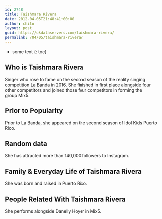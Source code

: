 ```yaml
---
id: 2748
title: Taishmara Rivera
date: 2012-04-05T21:48:41+00:00
author: chito
layout: post
guid: https://ukdataservers.com/taishmara-rivera/
permalink: /04/05/taishmara-rivera/
---
```


* some text
{: toc}
          
          
## Who is  Taishmara Rivera
                  
                  
                  
Singer who rose to fame on the second season of the reality singing competition La Banda in 2016. She finished in first place alongside four other competitors and joined those four competitors in forming the group Mix5.
                  
                
                
                
## Prior to Popularity 
                  
                  
                  
Prior to La Banda, she appeared on the second season of Idol Kids Puerto Rico.
                  
                
                
                
## Random data 
                  
                  
                  
She has attracted more than 140,000 followers to Instagram.
                  
                
                
                
## Family & Everyday Life of Taishmara Rivera
                  
                  
                  
She was born and raised in Puerto Rico.
                  
                
                
                
## People Related With  Taishmara Rivera
                  
                  
                  
She performs alongside Danelly Hoyer in Mix5.
                  
                
              
            
          
          
          
    
    
  
